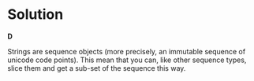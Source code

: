 # Solution

**D**

Strings are sequence objects (more precisely, an immutable sequence of unicode code points). This mean that you can, like other sequence types, slice them
and get a sub-set of the sequence this way.
